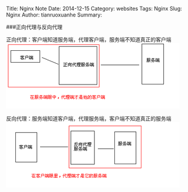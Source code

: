 Title: Nginx Note
Date: 2014-12-15 
Category: websites 
Tags: Nginx
Slug: Nginx
Author: tianruoxuanhe
Summary:


###正向代理与反向代理

正向代理：客户端知道服务端，代理客户端，服务端不知道真正的客户端
![zxdl](./NginxNoteImage/zxdl.png)

反向代理：服务端知道客户端，代理服务端，客户端不知道真正的服务端
![fxdl](./NginxNoteImage/fxdl.png)

